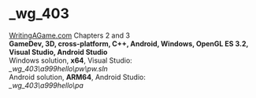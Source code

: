 # _wg_403
<a href="https://writingagame.com/">WritingAGame.com</a> Chapters 2 and 3
<br />
<b>GameDev, 3D, cross-platform, C++, Android, Windows, OpenGL ES 3.2, Visual Studio, Android Studio</b>
<br />
Windows solution, <b>x64</b>, Visual Studio: <br />
<i>_wg_403\a999hello\pw\pw.sln</i>
<br />
Android solution, <b>ARM64</b>, Android Studio: <br />
<i>_wg_403\a999hello\pa</i>
<br />
